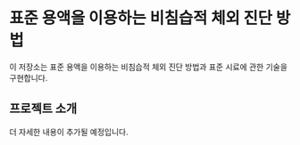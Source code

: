 # 표준 용액을 이용하는 비침습적 체외 진단 방법

이 저장소는 표준 용액을 이용하는 비침습적 체외 진단 방법과 표준 시료에 관한 기술을 구현합니다.

## 프로젝트 소개

더 자세한 내용이 추가될 예정입니다.